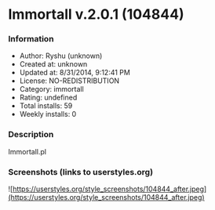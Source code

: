 # Immortall v.2.0.1 (104844)

### Information
- Author: Ryshu (unknown)
- Created at: unknown
- Updated at: 8/31/2014, 9:12:41 PM
- License: NO-REDISTRIBUTION
- Category: immortall
- Rating: undefined
- Total installs: 59
- Weekly installs: 0


### Description
Immortall.pl


### Screenshots (links to userstyles.org)
![https://userstyles.org/style_screenshots/104844_after.jpeg](https://userstyles.org/style_screenshots/104844_after.jpeg)


